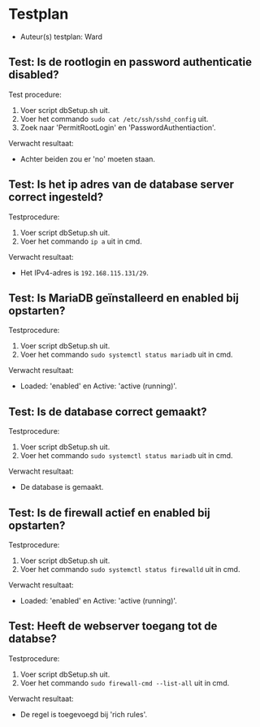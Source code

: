 # Testplan

- Auteur(s) testplan: Ward

## Test: Is de rootlogin en password authenticatie disabled?

Test procedure:

1. Voer script dbSetup.sh uit.
2. Voer het commando `sudo cat /etc/ssh/sshd_config` uit.
3. Zoek naar 'PermitRootLogin' en 'PasswordAuthentiaction'.

Verwacht resultaat:

- Achter beiden zou er 'no' moeten staan.

## Test: Is het ip adres van de database server correct ingesteld?

Testprocedure:

1. Voer script dbSetup.sh uit.
2. Voer het commando `ip a` uit in cmd.

Verwacht resultaat:

- Het IPv4-adres is `192.168.115.131/29`.

## Test: Is MariaDB geïnstalleerd en enabled bij opstarten?

Testprocedure:

1. Voer script dbSetup.sh uit.
2. Voer het commando `sudo systemctl status mariadb` uit in cmd.

Verwacht resultaat:

- Loaded: 'enabled' en Active: 'active (running)'.

## Test: Is de database correct gemaakt?

Testprocedure:

1. Voer script dbSetup.sh uit.
2. Voer het commando `sudo systemctl status mariadb` uit in cmd.

Verwacht resultaat:

- De database is gemaakt.

## Test: Is de firewall actief en enabled bij opstarten?

Testprocedure:

1. Voer script dbSetup.sh uit.
2. Voer het commando `sudo systemctl status firewalld` uit in cmd.

Verwacht resultaat:

- Loaded: 'enabled' en Active: 'active (running)'.

## Test: Heeft de webserver toegang tot de databse?

Testprocedure:

1. Voer script dbSetup.sh uit.
2. Voer het commando `sudo firewall-cmd --list-all` uit in cmd.

Verwacht resultaat:

- De regel is toegevoegd bij 'rich rules'.
